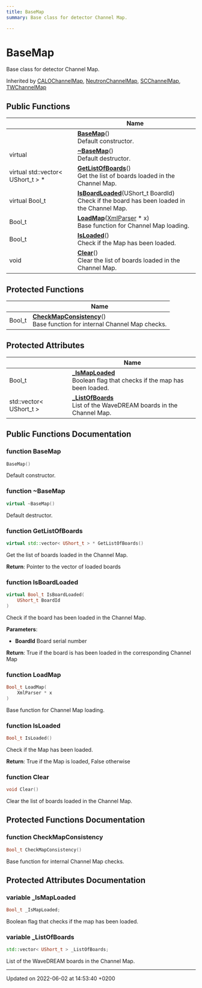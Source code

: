 ```yaml
---
title: BaseMap
summary: Base class for detector Channel Map. 

---
```


# BaseMap



Base class for detector Channel Map. 

Inherited by [CALOChannelMap](/Classes/classCALOChannelMap.md), [NeutronChannelMap](/Classes/classNeutronChannelMap.md), [SCChannelMap](/Classes/classSCChannelMap.md), [TWChannelMap](/Classes/classTWChannelMap.md)

## Public Functions

|                | Name           |
| -------------- | -------------- |
| | **[BaseMap](/Classes/classBaseMap.md#function-basemap)**()<br>Default constructor.  |
| virtual | **[~BaseMap](/Classes/classBaseMap.md#function-~basemap)**()<br>Default destructor.  |
| virtual std::vector< UShort_t > * | **[GetListOfBoards](/Classes/classBaseMap.md#function-getlistofboards)**()<br>Get the list of boards loaded in the Channel Map.  |
| virtual Bool_t | **[IsBoardLoaded](/Classes/classBaseMap.md#function-isboardloaded)**(UShort_t BoardId)<br>Check if the board has been loaded in the Channel Map.  |
| Bool_t | **[LoadMap](/Classes/classBaseMap.md#function-loadmap)**([XmlParser](/Classes/classXmlParser.md) * x)<br>Base function for Channel Map loading.  |
| Bool_t | **[IsLoaded](/Classes/classBaseMap.md#function-isloaded)**()<br>Check if the Map has been loaded.  |
| void | **[Clear](/Classes/classBaseMap.md#function-clear)**()<br>Clear the list of boards loaded in the Channel Map.  |

## Protected Functions

|                | Name           |
| -------------- | -------------- |
| Bool_t | **[CheckMapConsistency](/Classes/classBaseMap.md#function-checkmapconsistency)**()<br>Base function for internal Channel Map checks.  |

## Protected Attributes

|                | Name           |
| -------------- | -------------- |
| Bool_t | **[_IsMapLoaded](/Classes/classBaseMap.md#variable--ismaploaded)** <br>Boolean flag that checks if the map has been loaded.  |
| std::vector< UShort_t > | **[_ListOfBoards](/Classes/classBaseMap.md#variable--listofboards)** <br>List of the WaveDREAM boards in the Channel Map.  |

## Public Functions Documentation

### function BaseMap

```cpp
BaseMap()
```

Default constructor. 

### function ~BaseMap

```cpp
virtual ~BaseMap()
```

Default destructor. 

### function GetListOfBoards

```cpp
virtual std::vector< UShort_t > * GetListOfBoards()
```

Get the list of boards loaded in the Channel Map. 

**Return**: Pointer to the vector of loaded boards 

### function IsBoardLoaded

```cpp
virtual Bool_t IsBoardLoaded(
    UShort_t BoardId
)
```

Check if the board has been loaded in the Channel Map. 

**Parameters**: 

  * **BoardId** Board serial number 


**Return**: True if the board is has been loaded in the corresponding Channel Map 

### function LoadMap

```cpp
Bool_t LoadMap(
    XmlParser * x
)
```

Base function for Channel Map loading. 

### function IsLoaded

```cpp
Bool_t IsLoaded()
```

Check if the Map has been loaded. 

**Return**: True if the Map is loaded, False otherwise 

### function Clear

```cpp
void Clear()
```

Clear the list of boards loaded in the Channel Map. 

## Protected Functions Documentation

### function CheckMapConsistency

```cpp
Bool_t CheckMapConsistency()
```

Base function for internal Channel Map checks. 

## Protected Attributes Documentation

### variable _IsMapLoaded

```cpp
Bool_t _IsMapLoaded;
```

Boolean flag that checks if the map has been loaded. 

### variable _ListOfBoards

```cpp
std::vector< UShort_t > _ListOfBoards;
```

List of the WaveDREAM boards in the Channel Map. 

-------------------------------

Updated on 2022-06-02 at 14:53:40 +0200